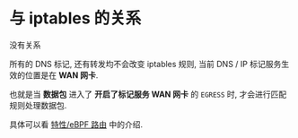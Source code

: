 # 与 iptables 的关系
没有关系

所有的 DNS 标记, 还有转发均不会改变 iptables 规则,
当前 DNS / IP 标记服务生效的位置是在 **WAN 网卡**.  

也就是当 **数据包** 进入了 **开启了标记服务 WAN 网卡** 的 `EGRESS` 时, 才会进行匹配规则处理数据包.

具体可以看 [特性/eBPF 路由](../feature/route.md#加速原理) 中的介绍.

